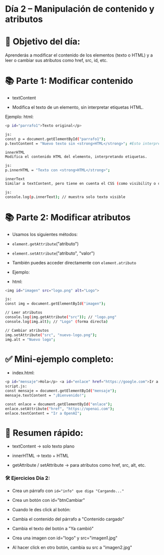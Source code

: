# Día 2 – Manipulación de contenido y atributos

# 🎯 Objetivo del día:
Aprenderás a modificar el contenido de los elementos (texto o HTML) y a leer o cambiar sus atributos como href, src, id, etc.

# 📚 Parte 1: Modificar contenido

* textContent
- Modifica el texto de un elemento, sin interpretar etiquetas HTML.

Ejemplo:
html:

```sh
<p id="parrafo1">Texto original</p>

js:
const p = document.getElementById("parrafo1");
p.textContent = "Nuevo texto sin <strong>HTML</strong>"; #Esto interpretará las etiquetas "strong" como texto

innerHTML
Modifica el contenido HTML del elemento, interpretando etiquetas.

js:
p.innerHTML = "Texto con <strong>HTML</strong>";

innerText
Similar a textContent, pero tiene en cuenta el CSS (como visibility o display: none).

js:
console.log(p.innerText); // muestra solo texto visible
```

# 📚 Parte 2: Modificar atributos

* Usamos los siguientes métodos:

- `element.getAttribute`("atributo")

- `element.setAttribute`("atributo", "valor")

* También puedes acceder directamente con `element.atributo`

* Ejemplo:
* html:

```sh
<img id="imagen" src="logo.png" alt="Logo">

js:
const img = document.getElementById("imagen");

// Leer atributos
console.log(img.getAttribute("src")); // "logo.png"
console.log(img.alt); // "Logo" (forma directa)

// Cambiar atributos
img.setAttribute("src", "nuevo-logo.png");
img.alt = "Nuevo logo";
```

# ✅ Mini-ejemplo completo:

* index.html:

```sh
<p id="mensaje">Hola</p> <a id="enlace" href="https://google.com">Ir a Google</a>
script.js:
const mensaje = document.getElementById("mensaje");
mensaje.textContent = "¡Bienvenido!";

const enlace = document.getElementById("enlace");
enlace.setAttribute("href", "https://openai.com");
enlace.textContent = "Ir a OpenAI";
```

# 🧠 Resumen rápido:

* textContent → solo texto plano

* innerHTML → texto + HTML

* getAttribute / setAttribute → para atributos como href, src, alt, etc.


### 🛠️ Ejercicios Día 2:

- Crea un párrafo con `id="info" que diga "Cargando..."`

- Crea un botón con id="btnCambiar"

- Cuando le des click al botón:

- Cambia el contenido del párrafo a "Contenido cargado"

- Cambia el texto del botón a "Ya cambió"

- Crea una imagen con id="logo" y src="imagen1.jpg"

- Al hacer click en otro botón, cambia su src a "imagen2.jpg"